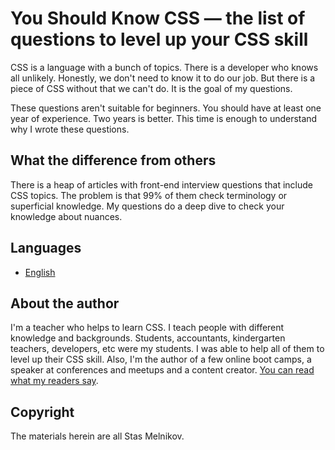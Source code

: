 # You Should Know CSS — the list of questions to level up your CSS skill
CSS is a language with a bunch of topics. There is a developer who knows all unlikely. Honestly, we don't need to know it to do our job. But there is a piece of CSS without that we can't do. It is the goal of my questions.

These questions aren't suitable for beginners. You should have at least one year of experience. Two years is better. This time is enough to understand why I wrote these questions. 

## What the difference from others
There is a heap of articles with front-end interview questions that include CSS topics. The problem is that 99% of them check terminology or superficial knowledge. My questions do a deep dive to check your knowledge about nuances. 

## Languages
* [English](https://github.com/melnik909/you-should-know-css/blob/main/en.md)

## About the author
I'm a teacher who helps to learn CSS. I teach people with different knowledge and backgrounds. Students, accountants, kindergarten teachers, developers, etc were my students. I was able to help all of them to level up their CSS skill. Also, I'm the author of a few online boot camps, a speaker at conferences and meetups and a content creator. [You can read what my readers say](https://github.com/melnik909/melnik909/?tab=readme-ov-file#-readers-say).

## Copyright
The materials herein are all Stas Melnikov.
